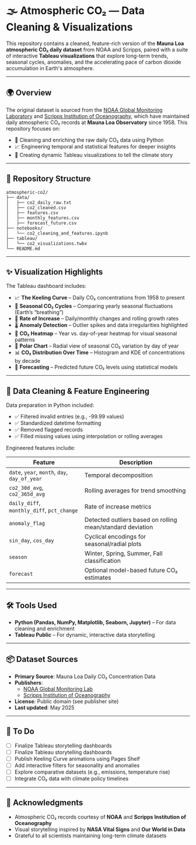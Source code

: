 # 🌫️ Atmospheric CO₂ — Data Cleaning & Visualizations

This repository contains a cleaned, feature-rich version of the **Mauna Loa atmospheric CO₂ daily dataset** from NOAA and Scripps, paired with a suite of interactive **Tableau visualizations** that explore long-term trends, seasonal cycles, anomalies, and the accelerating pace of carbon dioxide accumulation in Earth's atmosphere.

---

## 🌍 Overview

The original dataset is sourced from the [NOAA Global Monitoring Laboratory](https://gml.noaa.gov/ccgg/trends/) and [Scripps Institution of Oceanography](https://scrippsco2.ucsd.edu/), which have maintained daily atmospheric CO₂ records at **Mauna Loa Observatory** since 1958. This repository focuses on:

- 🧹 Cleaning and enriching the raw daily CO₂ data using Python  
- 📈 Engineering temporal and statistical features for deeper insights  
- 🎨 Creating dynamic Tableau visualizations to tell the climate story

---

## 📁 Repository Structure

```plaintext
atmospheric-co2/
├── data/
│   ├── co2_daily_raw.txt
│   ├── co2_cleaned.csv
│   ├── features.csv
│   ├── monthly_features.csv
│   ├── forecast_future.csv
├── notebooks/
│   └── co2_cleaning_and_features.ipynb
├── tableau/
│   └── co2_visualizations.twbx
└── README.md
```

---

## ✨ Visualization Highlights

The Tableau dashboard includes:

- 📈 **The Keeling Curve** – Daily CO₂ concentrations from 1958 to present  
- 🔄 **Seasonal CO₂ Cycles** – Comparing yearly seasonal fluctuations (Earth’s “breathing”)  
- 🚀 **Rate of Increase** – Daily/monthly changes and rolling growth rates  
- 🌡️ **Anomaly Detection** – Outlier spikes and data irregularities highlighted  
- 📆 **CO₂ Heatmap** – Year vs. day-of-year heatmap for visual seasonal patterns  
- 🧭 **Polar Chart** – Radial view of seasonal CO₂ variation by day of year  
- 📊 **CO₂ Distribution Over Time** – Histogram and KDE of concentrations by decade  
- 🤖 **Forecasting** – Predicted future CO₂ levels using statistical models

---

## 🧹 Data Cleaning & Feature Engineering

Data preparation in Python included:

- ✅ Filtered invalid entries (e.g., -99.99 values)
- ✅ Standardized datetime formatting
- ✅ Removed flagged records
- ✅ Filled missing values using interpolation or rolling averages

Engineered features include:

| Feature | Description |
|--------|-------------|
| `date`, `year`, `month`, `day`, `day_of_year` | Temporal decomposition |
| `co2_30d_avg`, `co2_365d_avg` | Rolling averages for trend smoothing |
| `daily_diff`, `monthly_diff`, `pct_change` | Rate of increase metrics |
| `anomaly_flag` | Detected outliers based on rolling mean/standard deviation |
| `sin_day`, `cos_day` | Cyclical encodings for seasonal/radial plots |
| `season` | Winter, Spring, Summer, Fall classification |
| `forecast` | Optional model-based future CO₂ estimates |

---

## 🛠️ Tools Used

- **Python (Pandas, NumPy, Matplotlib, Seaborn, Jupyter)** – For data cleaning and enrichment  
- **Tableau Public** – For dynamic, interactive data storytelling  
---

## 📦 Dataset Sources

- **Primary Source**: Mauna Loa Daily CO₂ Concentration Data  
- **Publishers**:  
  - [NOAA Global Monitoring Lab](https://gml.noaa.gov/)  
  - [Scripps Institution of Oceanography](https://scrippsco2.ucsd.edu/)  
- **License**: Public domain (see publisher site)  
- **Last updated**: May 2025

---

## 🚧 To Do

- [ ] Finalize Tableau storytelling dashboards  
- [ ] Finalize Tableau storytelling dashboards  
- [ ] Publish Keeling Curve animations using Pages Shelf  
- [ ] Add interactive filters for seasonality and anomalies  
- [ ] Explore comparative datasets (e.g., emissions, temperature rise)  
- [ ] Integrate CO₂ data with climate policy timelines

---

## 🙌 Acknowledgments

- Atmospheric CO₂ records courtesy of **NOAA** and **Scripps Institution of Oceanography**  
- Visual storytelling inspired by **NASA Vital Signs** and **Our World in Data**  
- Grateful to all scientists maintaining long-term climate datasets

